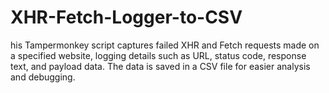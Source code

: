 # XHR-Fetch-Logger-to-CSV
his Tampermonkey script captures failed XHR and Fetch requests made on a specified website, logging details such as URL, status code, response text, and payload data. The data is saved in a CSV file for easier analysis and debugging.
